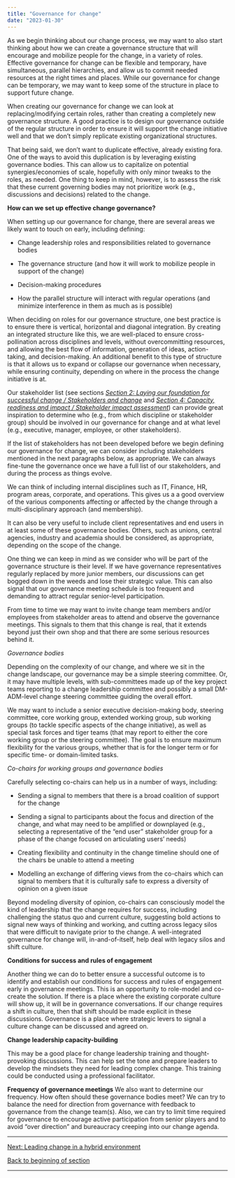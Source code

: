 ```yaml
---
title: "Governance for change"
date: "2023-01-30"
---
```


As we begin thinking about our change process, we may want to also start thinking about how we can create a governance structure that will encourage and mobilize people for the change, in a variety of roles. Effective governance for change can be flexible and temporary, have simultaneous, parallel hierarchies, and allow us to commit needed resources at the right times and places. While our governance for change can be temporary, we may want to keep some of the structure in place to support future change.

When creating our governance for change we can look at replacing/modifying certain roles, rather than creating a completely new governance structure. A good practice is to design our governance outside of the regular structure in order to ensure it will support the change initiative well and that we don’t simply replicate existing organizational structures.

That being said, we don’t want to duplicate effective, already existing fora. One of the ways to avoid this duplication is by leveraging existing governance bodies. This can allow us to capitalize on potential synergies/economies of scale, hopefully with only minor tweaks to the roles, as needed. One thing to keep in mind, however, is to assess the risk that these current governing bodies may not prioritize work (e.g., discussions and decisions) related to the change.

**How can we set up effective change governance?**

When setting up our governance for change, there are several areas we likely want to touch on early, including defining:

- Change leadership roles and responsibilities related to governance bodies

- The governance structure (and how it will work to mobilize people in support of the change)

- Decision-making procedures

- How the parallel structure will interact with regular operations (and minimize interference in them as much as is possible)

When deciding on roles for our governance structure, one best practice is to ensure there is vertical, horizontal and diagonal integration. By creating an integrated structure like this, we are well-placed to ensure cross-pollination across disciplines and levels, without overcommitting resources, and allowing the best flow of information, generation of ideas, action-taking, and decision-making. An additional benefit to this type of structure is that it allows us to expand or collapse our governance when necessary, while ensuring continuity, depending on where in the process the change initiative is at.

Our stakeholder list (see sections _[Section 2: Laying our foundation for successful change / Stakeholders and change](/stakeholders-and-change/)_ and _[Section 4: Capacity, readiness and impact / Stakeholder impact assessment](/stakeholders-and-change/)_) can provide great inspiration to determine who (e.g., from which discipline or stakeholder group) should be involved in our governance for change and at what level (e.g., executive, manager, employee, or other stakeholders).

If the list of stakeholders has not been developed before we begin defining our governance for change, we can consider including stakeholders mentioned in the next paragraphs below, as appropriate. We can always fine-tune the governance once we have a full list of our stakeholders, and during the process as things evolve.

We can think of including internal disciplines such as IT, Finance, HR, program areas, corporate, and operations. This gives us a a good overview of the various components affecting or affected by the change through a multi-disciplinary approach (and membership).

It can also be very useful to include client representatives and end users in at least some of these governance bodies. Others, such as unions, central agencies, industry and academia should be considered, as appropriate, depending on the scope of the change.

One thing we can keep in mind as we consider who will be part of the governance structure is their level. If we have governance representatives regularly replaced by more junior members, our discussions can get bogged down in the weeds and lose their strategic value. This can also signal that our governance meeting schedule is too frequent and demanding to attract regular senior-level participation.

From time to time we may want to invite change team members and/or employees from stakeholder areas to attend and observe the governance meetings. This signals to them that this change is real, that it extends beyond just their own shop and that there are some serious resources behind it.

_Governance bodies_

Depending on the complexity of our change, and where we sit in the change landscape, our governance may be a simple steering committee. Or, it may have multiple levels, with sub-committees made up of the key project teams reporting to a change leadership committee and possibly a small DM-ADM-level change steering committee guiding the overall effort.

We may want to include a senior executive decision-making body, steering committee, core working group, extended working group, sub working groups (to tackle specific aspects of the change initiative), as well as special task forces and tiger teams (that may report to either the core working group or the steering committee). The goal is to ensure maximum flexibility for the various groups, whether that is for the longer term or for specific time- or domain-limited tasks.

_Co-chairs for working groups and governance bodies_

Carefully selecting co-chairs can help us in a number of ways, including:

- Sending a signal to members that there is a broad coalition of support for the change

- Sending a signal to participants about the focus and direction of the change, and what may need to be amplified or downplayed (e.g., selecting a representative of the “end user” stakeholder group for a phase of the change focused on articulating users’ needs)

- Creating flexibility and continuity in the change timeline should one of the chairs be unable to attend a meeting 

- Modelling an exchange of differing views from the co-chairs which can signal to members that it is culturally safe to express a diversity of opinion on a given issue

Beyond modeling diversity of opinion, co-chairs can consciously model the kind of leadership that the change requires for success, including challenging the status quo and current culture, suggesting bold actions to signal new ways of thinking and working, and cutting across legacy silos that were difficult to navigate prior to the change. A well-integrated governance for change will, in-and-of-itself, help deal with legacy silos and shift culture.

**Conditions for success and rules of engagement**

Another thing we can do to better ensure a successful outcome is to identify and establish our conditions for success and rules of engagement early in governance meetings. This is an opportunity to role-model and co-create the solution. If there is a place where the existing corporate culture will show up, it will be in governance conversations. If our change requires a shift in culture, then that shift should be made explicit in these discussions. Governance is a place where strategic levers to signal a culture change can be discussed and agreed on. 

**Change leadership capacity-building**

This may be a good place for change leadership training and thought-provoking discussions. This can help set the tone and prepare leaders to develop the mindsets they need for leading complex change. This training could be conducted using a professional facilitator.

**Frequency of governance meetings** We also want to determine our frequency. How often should these governance bodies meet? We can try to balance the need for direction from governance with feedback to governance from the change team(s). Also, we can try to limit time required for governance to encourage active participation from senior players and to avoid “over direction” and bureaucracy creeping into our change agenda.

* * *

[Next: Leading change in a hybrid environment](/leading-change-in-a-hybrid-environment/)

[Back to beginning of section](/navigating-the-world-of-change/)

* * *
